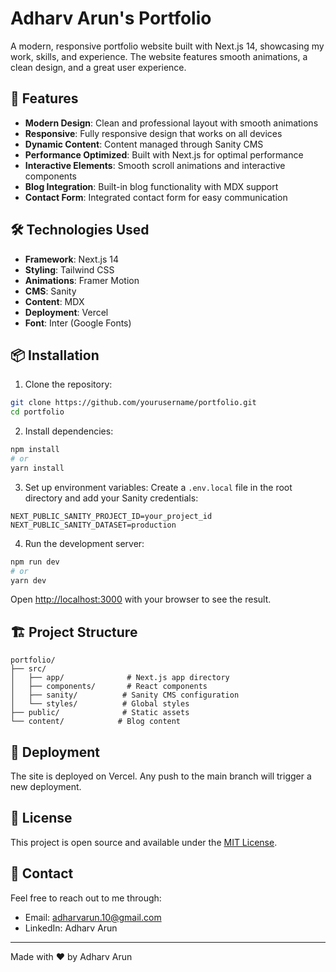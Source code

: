 # Adharv Arun's Portfolio

A modern, responsive portfolio website built with Next.js 14, showcasing my work, skills, and experience. The website features smooth animations, a clean design, and a great user experience.

## 🚀 Features

- **Modern Design**: Clean and professional layout with smooth animations
- **Responsive**: Fully responsive design that works on all devices
- **Dynamic Content**: Content managed through Sanity CMS
- **Performance Optimized**: Built with Next.js for optimal performance
- **Interactive Elements**: Smooth scroll animations and interactive components
- **Blog Integration**: Built-in blog functionality with MDX support
- **Contact Form**: Integrated contact form for easy communication

## 🛠️ Technologies Used

- **Framework**: Next.js 14
- **Styling**: Tailwind CSS
- **Animations**: Framer Motion
- **CMS**: Sanity
- **Content**: MDX
- **Deployment**: Vercel
- **Font**: Inter (Google Fonts)

## 📦 Installation

1. Clone the repository:
```bash
git clone https://github.com/yourusername/portfolio.git
cd portfolio
```

2. Install dependencies:
```bash
npm install
# or
yarn install
```

3. Set up environment variables:
Create a `.env.local` file in the root directory and add your Sanity credentials:
```env
NEXT_PUBLIC_SANITY_PROJECT_ID=your_project_id
NEXT_PUBLIC_SANITY_DATASET=production
```

4. Run the development server:
```bash
npm run dev
# or
yarn dev
```

Open [http://localhost:3000](http://localhost:3000) with your browser to see the result.

## 🏗️ Project Structure

```
portfolio/
├── src/
│   ├── app/              # Next.js app directory
│   ├── components/       # React components
│   ├── sanity/          # Sanity CMS configuration
│   └── styles/          # Global styles
├── public/              # Static assets
└── content/            # Blog content
```

## 🚀 Deployment

The site is deployed on Vercel. Any push to the main branch will trigger a new deployment.

## 📝 License

This project is open source and available under the [MIT License](LICENSE).

## 👥 Contact

Feel free to reach out to me through:
- Email: adharvarun.10@gmail.com
- LinkedIn: Adharv Arun

---

Made with ❤️ by Adharv Arun
